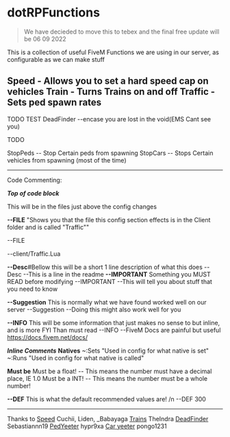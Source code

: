 # dotRPFunctions


> We have decieded to move this to tebex and the final free update will be 06 09 2022





This is a collection of useful FiveM Functions we are using in our server, as configurable as we can make stuff

Speed - Allows you to set a hard speed cap on vehicles
Train - Turns Trains on and off
Traffic - Sets ped spawn rates
---
TODO TEST
DeadFinder --encase you are lost in the void(EMS Cant see you)

TODO

StopPeds -- Stop Certain peds from spawning
StopCars -- Stops Certain vehicles from spawning (most of the time)




--------------------------------------------------------------------------
Code Commenting:


***Top of code block***

This will be in the files just above the config changes


**--FILE** "Shows you that the file this config section effects is in the Client folder and is called "Traffic""

--FILE

--client/Traffic.Lua

**--Desc**#Bellow this will be a short 1 line description of what this does
--Desc
--This is a line in the readme
**--IMPORTANT** Something you MUST READ before modifying
--IMPORTANT
--This will tell you about stuff that you need to know

**--Suggestion** This is normally what we have found worked well on our server
--Suggestion
--Doing this might also work well for you

**--INFO** This will be some information that just makes no sense to but inline, and is more FYI Than must read
--INFO
--FiveM Docs are painful but useful <https://docs.fivem.net/docs/>

***Inline Comments***
**Natives**
~:Sets "Used in config for what native is set"
~:Runs "Used in config for what native is called"

**Must be**
Must be a float! -- This means the number must have a decimal place, IE 1.0
Must be a INT! -- This means the number must be a whole number!

**--DEF** This is what the default recommended values are! /n
--DEF 300
________________________________________________________________
Thanks to
[Speed](https://forum.cfx.re/t/global-speed-limit/3419586/3)
Cuchii, Liden, _Babayaga
[Trains](https://forum.cfx.re/t/ai-trains-in-fivem/1303817)
TheIndra
[DeadFinder](https://forum.cfx.re/t/solved-ems-does-not-see-the-dead-body/1211508/2)
Sebastiannn19
[PedYeeter](https://forum.cfx.re/t/help-remove-peds-in-a-specific-location/88388)
hypr9xa
[Car yeeter](https://forum.cfx.re/t/release-model-blacklist-v1-1/7574/19)
pongo1231